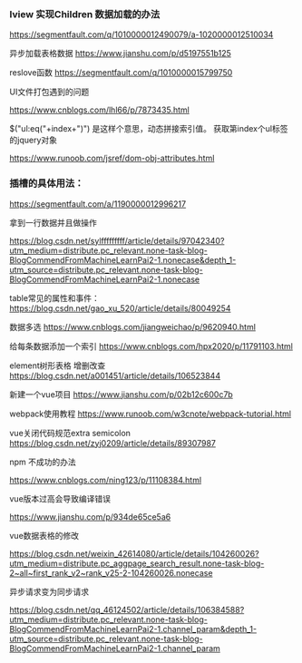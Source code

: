 ### Iview 实现Children 数据加载的办法

https://segmentfault.com/q/1010000012490079/a-1020000012510034

异步加载表格数据
https://www.jianshu.com/p/d5197551b125


reslove函数
https://segmentfault.com/q/1010000015799750



UI文件打包遇到的问题

https://www.cnblogs.com/lhl66/p/7873435.html



$("ul:eq("+index+")") 是这样个意思，动态拼接索引值。
获取第index个ul标签的jquery对象


https://www.runoob.com/jsref/dom-obj-attributes.html

### 插槽的具体用法：
https://segmentfault.com/a/1190000012996217

拿到一行数据并且做操作

https://blog.csdn.net/sylfffffffff/article/details/97042340?utm_medium=distribute.pc_relevant.none-task-blog-BlogCommendFromMachineLearnPai2-1.nonecase&depth_1-utm_source=distribute.pc_relevant.none-task-blog-BlogCommendFromMachineLearnPai2-1.nonecase


table常见的属性和事件：
https://blog.csdn.net/gao_xu_520/article/details/80049254


数据多选
https://www.cnblogs.com/jiangweichao/p/9620940.html

给每条数据添加一个索引
https://www.cnblogs.com/hpx2020/p/11791103.html

element树形表格 增删改查
https://blog.csdn.net/a001451/article/details/106523844

新建一个vue项目
https://www.jianshu.com/p/02b12c600c7b


webpack使用教程
https://www.runoob.com/w3cnote/webpack-tutorial.html

vue关闭代码规范extra semicolon
https://blog.csdn.net/zyj0209/article/details/89307987

npm 不成功的办法

https://www.cnblogs.com/ning123/p/11108384.html

vue版本过高会导致编译错误

https://www.jianshu.com/p/934de65ce5a6

vue数据表格的修改

https://blog.csdn.net/weixin_42614080/article/details/104260026?utm_medium=distribute.pc_aggpage_search_result.none-task-blog-2~all~first_rank_v2~rank_v25-2-104260026.nonecase


异步请求变为同步请求

https://blog.csdn.net/qq_46124502/article/details/106384588?utm_medium=distribute.pc_relevant.none-task-blog-BlogCommendFromMachineLearnPai2-1.channel_param&depth_1-utm_source=distribute.pc_relevant.none-task-blog-BlogCommendFromMachineLearnPai2-1.channel_param


